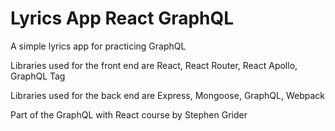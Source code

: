 # Lyrics App React GraphQL

A simple lyrics app for practicing GraphQL

Libraries used for the front end are React, React Router, React Apollo, GraphQL Tag

Libraries used for the back end are Express, Mongoose, GraphQL, Webpack

Part of the GraphQL with React course by Stephen Grider

